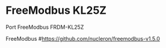 # FreeModbus KL25Z
Port FreeModbus FRDM-KL25Z

FreeModbus
#https://github.com/nucleron/freemodbus-v1.5.0
